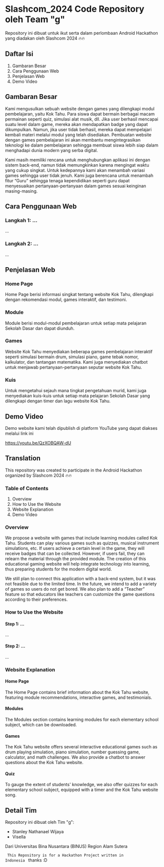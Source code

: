 # Slashcom_2024 Code Repository oleh Team "g"

Repository ini dibuat untuk ikut serta dalam perlombaan Android Hackathon yang diadakan oleh Slashcom 2024 🔥🔥

## Daftar Isi
1. Gambaran Besar
2. Cara Penggunaan Web
3. Penjelasan Web
4. Demo Video

## Gambaran Besar
Kami mengusulkan sebuah website dengan games yang dilengkapi modul pembelajaran, yaitu Kok Tahu. Para siswa dapat bermain berbagai macam permainan seperti quiz, simulasi alat musik, dll. Jika user berhasil mencapai suatu level dalam game, mereka akan mendapatkan badge yang dapat dikumpulkan. Namun, jika user tidak berhasil, mereka dapat mempelajari kembali materi melalui modul yang telah disediakan. Pembuatan website dengan games pembelajaran ini akan membantu mengintegrasikan teknologi ke dalam pembelajaran sehingga membuat siswa lebih siap dalam menghadapi dunia modern yang serba digital.

Kami masih memiliki rencana untuk menghubungkan aplikasi ini dengan sistem back-end, namun tidak memungkinkan karena mengingat waktu yang cukup singkat. Untuk kedepannya kami akan menambah variasi games sehingga user tidak jenuh. Kami juga berencana untuk menambah fitur “Guru” sehingga tenaga kependidikan seperti guru dapat menyesuaikan pertanyaan-pertanyaan dalam games sesuai keinginan masing-masing. 

## Cara Penggunaan Web

### Langkah 1: ...

...

### Langkah 2: ...

...

## Penjelasan Web

### Home Page
Home Page berisi informasi singkat tentang website Kok Tahu, dilengkapi dengan rekomendasi modul, games interaktif, dan testimoni.

### Module
Module berisi modul-modul pembelajaran untuk setiap mata pelajaran Sekolah Dasar dan dapat diunduh.

### Games
Website Kok Tahu menyediakan beberapa games pembelajaran interaktif seperti simulasi bermain drum, simulasi piano, game tebak nomor, kalkulator, dan tantangan matematika. Kami juga menyediakan chatbot untuk menjawab pertanyaan-pertanyaan seputar website Kok Tahu.

### Kuis
Untuk mengetahui sejauh mana tingkat pengetahuan murid, kami juga menyediakan kuis-kuis untuk setiap mata pelajaran Sekolah Dasar yang dilengkapi dengan timer dan lagu website Kok Tahu.

## Demo Video
Demo website kami telah dipublish di platform YouTube yang dapat diakses melalui link ini

https://youtu.be/QzXOBQAW-dU

## Translation

This repository was created to participate in the Android Hackathon organized by Slashcom 2024 🔥🔥

### Table of Contents
1. Overview
2. How to Use the Website
3. Website Explanation
4. Demo Video

### Overview
We propose a website with games that include learning modules called Kok Tahu. Students can play various games such as quizzes, musical instrument simulations, etc. If users achieve a certain level in the game, they will receive badges that can be collected. However, if users fail, they can relearn the material through the provided module. The creation of this educational gaming website will help integrate technology into learning, thus preparing students for the modern digital world.

We still plan to connect this application with a back-end system, but it was not feasible due to the limited time. In the future, we intend to add a variety of games so users do not get bored. We also plan to add a “Teacher” feature so that educators like teachers can customize the game questions according to their preferences.

### How to Use the Website

#### Step 1: ...

...

#### Step 2: ...

...

### Website Explanation

#### Home Page
The Home Page contains brief information about the Kok Tahu website, featuring module recommendations, interactive games, and testimonials.

#### Modules
The Modules section contains learning modules for each elementary school subject, which can be downloaded.

#### Games
The Kok Tahu website offers several interactive educational games such as drum playing simulation, piano simulation, number guessing game, calculator, and math challenges. We also provide a chatbot to answer questions about the Kok Tahu website.

#### Quiz
To gauge the extent of students' knowledge, we also offer quizzes for each elementary school subject, equipped with a timer and the Kok Tahu website song.

## Detail Tim

Repository ini dibuat oleh Tim "g":
- Stanley Nathanael Wijaya
- Visella

Dari Universitas Bina Nusantara (BINUS) Region Alam Sutera

<code> This Repository is for a Hackathon Project written in Indonesia </code> thanks :D
